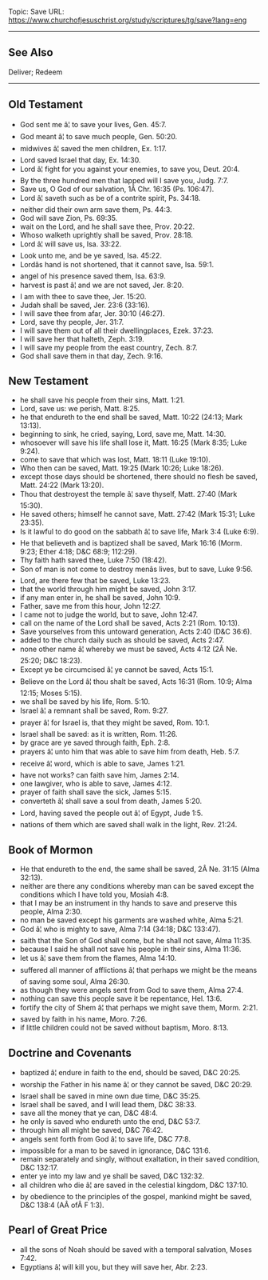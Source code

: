 Topic: Save
URL: https://www.churchofjesuschrist.org/study/scriptures/tg/save?lang=eng

---

## See Also

Deliver; Redeem

---

## Old Testament

- God sent me â¦ to save your lives, Gen. 45:7.
- God meant â¦ to save much people, Gen. 50:20.
- midwives â¦ saved the men children, Ex. 1:17.
- Lord saved Israel that day, Ex. 14:30.
- Lord â¦ fight for you against your enemies, to save you, Deut. 20:4.
- By the three hundred men that lapped will I save you, Judg. 7:7.
- Save us, O God of our salvation, 1Â Chr. 16:35 (Ps. 106:47).
- Lord â¦ saveth such as be of a contrite spirit, Ps. 34:18.
- neither did their own arm save them, Ps. 44:3.
- God will save Zion, Ps. 69:35.
- wait on the Lord, and he shall save thee, Prov. 20:22.
- Whoso walketh uprightly shall be saved, Prov. 28:18.
- Lord â¦ will save us, Isa. 33:22.
- Look unto me, and be ye saved, Isa. 45:22.
- Lordâs hand is not shortened, that it cannot save, Isa. 59:1.
- angel of his presence saved them, Isa. 63:9.
- harvest is past â¦ and we are not saved, Jer. 8:20.
- I am with thee to save thee, Jer. 15:20.
- Judah shall be saved, Jer. 23:6 (33:16).
- I will save thee from afar, Jer. 30:10 (46:27).
- Lord, save thy people, Jer. 31:7.
- I will save them out of all their dwellingplaces, Ezek. 37:23.
- I will save her that halteth, Zeph. 3:19.
- I will save my people from the east country, Zech. 8:7.
- God shall save them in that day, Zech. 9:16.

## New Testament

- he shall save his people from their sins, Matt. 1:21.
- Lord, save us: we perish, Matt. 8:25.
- he that endureth to the end shall be saved, Matt. 10:22 (24:13; Mark 13:13).
- beginning to sink, he cried, saying, Lord, save me, Matt. 14:30.
- whosoever will save his life shall lose it, Matt. 16:25 (Mark 8:35; Luke 9:24).
- come to save that which was lost, Matt. 18:11 (Luke 19:10).
- Who then can be saved, Matt. 19:25 (Mark 10:26; Luke 18:26).
- except those days should be shortened, there should no flesh be saved, Matt. 24:22 (Mark 13:20).
- Thou that destroyest the temple â¦ save thyself, Matt. 27:40 (Mark 15:30).
- He saved others; himself he cannot save, Matt. 27:42 (Mark 15:31; Luke 23:35).
- Is it lawful to do good on the sabbath â¦ to save life, Mark 3:4 (Luke 6:9).
- He that believeth and is baptized shall be saved, Mark 16:16 (Morm. 9:23; Ether 4:18; D&C 68:9; 112:29).
- Thy faith hath saved thee, Luke 7:50 (18:42).
- Son of man is not come to destroy menâs lives, but to save, Luke 9:56.
- Lord, are there few that be saved, Luke 13:23.
- that the world through him might be saved, John 3:17.
- if any man enter in, he shall be saved, John 10:9.
- Father, save me from this hour, John 12:27.
- I came not to judge the world, but to save, John 12:47.
- call on the name of the Lord shall be saved, Acts 2:21 (Rom. 10:13).
- Save yourselves from this untoward generation, Acts 2:40 (D&C 36:6).
- added to the church daily such as should be saved, Acts 2:47.
- none other name â¦ whereby we must be saved, Acts 4:12 (2Â Ne. 25:20; D&C 18:23).
- Except ye be circumcised â¦ ye cannot be saved, Acts 15:1.
- Believe on the Lord â¦ thou shalt be saved, Acts 16:31 (Rom. 10:9; Alma 12:15; Moses 5:15).
- we shall be saved by his life, Rom. 5:10.
- Israel â¦ a remnant shall be saved, Rom. 9:27.
- prayer â¦ for Israel is, that they might be saved, Rom. 10:1.
- Israel shall be saved: as it is written, Rom. 11:26.
- by grace are ye saved through faith, Eph. 2:8.
- prayers â¦ unto him that was able to save him from death, Heb. 5:7.
- receive â¦ word, which is able to save, James 1:21.
- have not works? can faith save him, James 2:14.
- one lawgiver, who is able to save, James 4:12.
- prayer of faith shall save the sick, James 5:15.
- converteth â¦ shall save a soul from death, James 5:20.
- Lord, having saved the people out â¦ of Egypt, Jude 1:5.
- nations of them which are saved shall walk in the light, Rev. 21:24.

## Book of Mormon

- He that endureth to the end, the same shall be saved, 2Â Ne. 31:15 (Alma 32:13).
- neither are there any conditions whereby man can be saved except the conditions which I have told you, Mosiah 4:8.
- that I may be an instrument in thy hands to save and preserve this people, Alma 2:30.
- no man be saved except his garments are washed white, Alma 5:21.
- God â¦ who is mighty to save, Alma 7:14 (34:18; D&C 133:47).
- saith that the Son of God shall come, but he shall not save, Alma 11:35.
- because I said he shall not save his people in their sins, Alma 11:36.
- let us â¦ save them from the flames, Alma 14:10.
- suffered all manner of afflictions â¦ that perhaps we might be the means of saving some soul, Alma 26:30.
- as though they were angels sent from God to save them, Alma 27:4.
- nothing can save this people save it be repentance, Hel. 13:6.
- fortify the city of Shem â¦ that perhaps we might save them, Morm. 2:21.
- saved by faith in his name, Moro. 7:26.
- if little children could not be saved without baptism, Moro. 8:13.

## Doctrine and Covenants

- baptized â¦ endure in faith to the end, should be saved, D&C 20:25.
- worship the Father in his name â¦ or they cannot be saved, D&C 20:29.
- Israel shall be saved in mine own due time, D&C 35:25.
- Israel shall be saved, and I will lead them, D&C 38:33.
- save all the money that ye can, D&C 48:4.
- he only is saved who endureth unto the end, D&C 53:7.
- through him all might be saved, D&C 76:42.
- angels sent forth from God â¦ to save life, D&C 77:8.
- impossible for a man to be saved in ignorance, D&C 131:6.
- remain separately and singly, without exaltation, in their saved condition, D&C 132:17.
- enter ye into my law and ye shall be saved, D&C 132:32.
- all children who die â¦ are saved in the celestial kingdom, D&C 137:10.
- by obedience to the principles of the gospel, mankind might be saved, D&C 138:4 (AÂ ofÂ F 1:3).

## Pearl of Great Price

- all the sons of Noah should be saved with a temporal salvation, Moses 7:42.
- Egyptians â¦ will kill you, but they will save her, Abr. 2:23.

